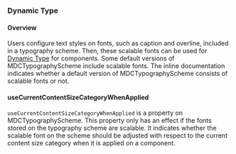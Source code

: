 ### Dynamic Type

 #### Overview
 Users configure text styles on fonts, such as caption and overline, included in a typography scheme. Then, these scalable fonts can be used for [Dynamic Type](../../../Typography) for components. Some default versions of MDCTypographyScheme include scalable fonts. The inline documentation indicates whether a default version of MDCTypographyScheme consists of scalable fonts or not.
 
 #### useCurrentContentSizeCategoryWhenApplied
 `useCurrentContentSizeCategoryWhenApplied` is a property on MDCTypographyScheme. This property only has an effect if the fonts stored on the typography scheme are scalable. It indicates whether the scalable font on the scheme should be adjusted with respect to the current content size category when it is applied on a component.
